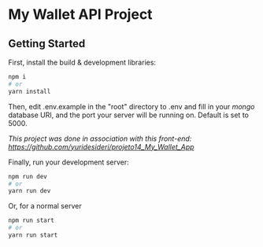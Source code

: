 # My Wallet API Project

## Getting Started

First, install the build & development libraries:

```bash
npm i
# or
yarn install
```

Then, edit .env.example in the "root" directory to .env and fill in your *mongo* database URI, and the port your server will be running on. Default is set to 5000.

*This project was done in association with this front-end: https://github.com/yuridesideri/projeto14_My_Wallet_App*


Finally, run your development server:
```bash
npm run dev
# or
yarn run dev
```
Or, for a normal server 
```bash
npm run start
# or
yarn run start
```
